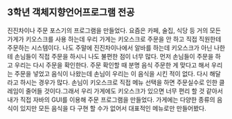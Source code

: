 ## 3학년 객체지향언어프로그램 전공


진진차이나 주문 포스기의 프로그램을 만들었다.
요즘은 카페, 술집, 식당 등 거의 모든 가게가 키오스크를 사용 하는데 우리 가게는 키오스크로 주문을 안 하고 직접 직원한테 주문하는 시스템이다.
나도 주말에 진진차이나에서 알바를 하는데 키오스크가 아닌 나한테 손님들이 직접 주문을 하시니 나도 불편한 점이 너무 많다. 
먼저 손님들이 주문을 하고 우리는 다시 주문을 확인한다. 주문 확인할 때 분명 음식 주문한 게 맞다고 해서 우리는 주문을 넣었고 음식이 나왔는데 손님이 우리는 이 음식을 시킨 적이 없다. 다시 해달라고 하시는 경우가 많다. 손님이 키오스크로 직접 메뉴 선택을 하면 주문실수로 인한 클레임이 줄어들 것이다.그래서 우리 가게에도 키오스크가 있으면 너무 편리 할 것 같아서 내가 직접 자바의 GUI를 이용해 주문 프로그램을 만들었다.
가게에는 다양한 종류의 음식이 있지만 모든 음식을 다 구현 할 수가 없어서 대표적인 메뉴로만 만들어봤다.

